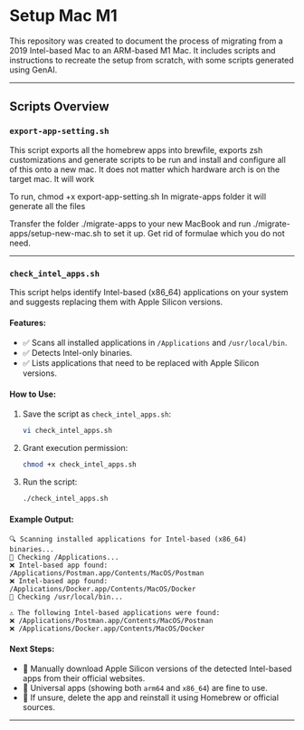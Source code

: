 # Setup Mac M1

This repository was created to document the process of migrating from a 2019 Intel-based Mac to an ARM-based M1 Mac. It includes scripts and instructions to recreate the setup from scratch, with some scripts generated using GenAI.

---

## Scripts Overview

### `export-app-setting.sh`

This script exports all the homebrew apps into brewfile, exports zsh customizations and generate scripts to be run and install and configure all of this onto a new mac. It does not matter which hardware arch is on the target mac. It will work

To run, 
chmod +x export-app-setting.sh
In migrate-apps folder it will generate all the files

Transfer the folder ./migrate-apps to your new MacBook and run ./migrate-apps/setup-new-mac.sh to set it up.
Get rid of formulae which you do not need. 

---

### `check_intel_apps.sh`

This script helps identify Intel-based (x86_64) applications on your system and suggests replacing them with Apple Silicon versions.

#### Features:
- ✅ Scans all installed applications in `/Applications` and `/usr/local/bin`.
- ✅ Detects Intel-only binaries.
- ✅ Lists applications that need to be replaced with Apple Silicon versions.

#### How to Use:
1. Save the script as `check_intel_apps.sh`:
    ```bash
    vi check_intel_apps.sh
    ```
2. Grant execution permission:
    ```bash
    chmod +x check_intel_apps.sh
    ```
3. Run the script:
    ```bash
    ./check_intel_apps.sh
    ```

#### Example Output:
```plaintext
🔍 Scanning installed applications for Intel-based (x86_64) binaries...
📂 Checking /Applications...
❌ Intel-based app found: /Applications/Postman.app/Contents/MacOS/Postman
❌ Intel-based app found: /Applications/Docker.app/Contents/MacOS/Docker
📂 Checking /usr/local/bin...

⚠️ The following Intel-based applications were found:
❌ /Applications/Postman.app/Contents/MacOS/Postman
❌ /Applications/Docker.app/Contents/MacOS/Docker
```

#### Next Steps:
- 🔹 Manually download Apple Silicon versions of the detected Intel-based apps from their official websites.
- 🔹 Universal apps (showing both `arm64` and `x86_64`) are fine to use.
- 🔹 If unsure, delete the app and reinstall it using Homebrew or official sources.

---
